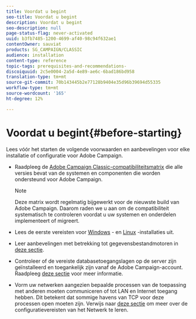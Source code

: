 ```yaml
---
title: Voordat u begint
seo-title: Voordat u begint
description: Voordat u begint
seo-description: null
page-status-flag: never-activated
uuid: b3fb7485-1200-4699-af40-98c94f632ae1
contentOwner: sauviat
products: SG_CAMPAIGN/CLASSIC
audience: installation
content-type: reference
topic-tags: prerequisites-and-recommendations-
discoiquuid: 2c5e0004-2a5d-4e89-ae6c-6bad186bd958
translation-type: tm+mt
source-git-commit: 70b143445b2e77128b9404e35d96b39694d55335
workflow-type: tm+mt
source-wordcount: '165'
ht-degree: 12%

---
```



# Voordat u begint{#before-starting}

Lees vóór het starten de volgende voorwaarden en aanbevelingen voor elke installatie of configuratie voor Adobe Campaign.

* Raadpleeg de [Adobe Campaign Classic-compatibiliteitsmatrix](https://helpx.adobe.com/nl/campaign/kb/compatibility-matrix.html) die alle versies bevat van de systemen en componenten die worden ondersteund voor Adobe Campaign.

   >[!NOTE]
   >
   >Deze matrix wordt regelmatig bijgewerkt voor de nieuwste build van Adobe Campaign. Daarom raden we u aan om de compatibiliteit systematisch te controleren voordat u uw systemen en onderdelen implementeert of migreert.

* Lees de eerste vereisten voor [Windows](../../installation/using/prerequisites-of-campaign-installation-in-windows.md) - en [Linux](../../installation/using/prerequisites-of-campaign-installation-in-linux.md) -installaties uit.
* Leer aanbevelingen met betrekking tot gegevensbestandmotoren in [deze sectie](../../installation/using/database.md).
* Controleer of de vereiste databasetoegangslagen op de server zijn geïnstalleerd en toegankelijk zijn vanaf de Adobe Campaign-account. Raadpleeg [deze sectie](../../installation/using/application-server.md) voor meer informatie.
* Vorm uw netwerken aangezien bepaalde processen van de toepassing met anderen moeten communiceren of tot LAN en Internet toegang hebben. Dit betekent dat sommige havens van TCP voor deze processen open moeten zijn. Verwijs naar [deze sectie](../../installation/using/network-configuration.md) om meer over de configuratievereisten van het Netwerk te leren.
